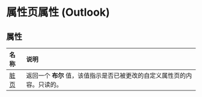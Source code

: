 
# 属性页属性 (Outlook)

## 属性



|**名称**|**说明**|
|:-----|:-----|
|[脏页](fb654f40-9b80-654c-395a-811923dfb903.md)|返回一个 **布尔** 值，该值指示是否已被更改的自定义属性页的内容。只读的。|
